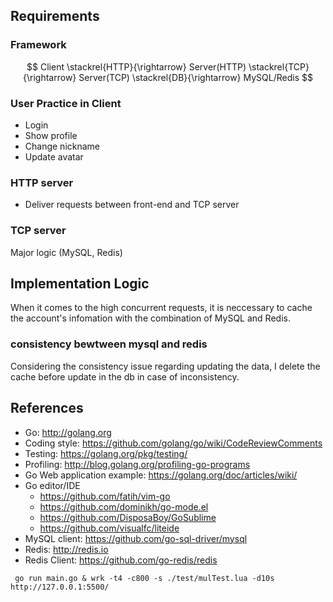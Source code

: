 ## Requirements

### Framework

$$
Client \stackrel{HTTP}{\rightarrow} Server(HTTP) \stackrel{TCP}{\rightarrow} Server(TCP) \stackrel{DB}{\rightarrow} MySQL/Redis
$$

### User Practice in Client

- Login
- Show profile
- Change nickname
- Update avatar

### HTTP server

- Deliver requests between front-end and TCP server

### TCP server

Major logic (MySQL, Redis)

## Implementation Logic

When it comes to the high concurrent requests, it is neccessary to cache the account's infomation with the combination of MySQL and Redis.

### consistency bewtween mysql and redis

Considering the consistency issue regarding updating the data, I delete the cache before update in the db in case of inconsistency.

## References

- Go: http://golang.org
- Coding style: https://github.com/golang/go/wiki/CodeReviewComments
- Testing: https://golang.org/pkg/testing/
- Profiling: http://blog.golang.org/profiling-go-programs
- Go Web application example: https://golang.org/doc/articles/wiki/
- Go editor/IDE
  - https://github.com/fatih/vim-go
  - https://github.com/dominikh/go-mode.el
  - https://github.com/DisposaBoy/GoSublime
  - https://github.com/visualfc/liteide
- MySQL client: https://github.com/go-sql-driver/mysql
- Redis: http://redis.io
- Redis Client: https://github.com/go-redis/redis

` go run main.go &
wrk -t4 -c800 -s ./test/mulTest.lua -d10s http://127.0.0.1:5500/`
